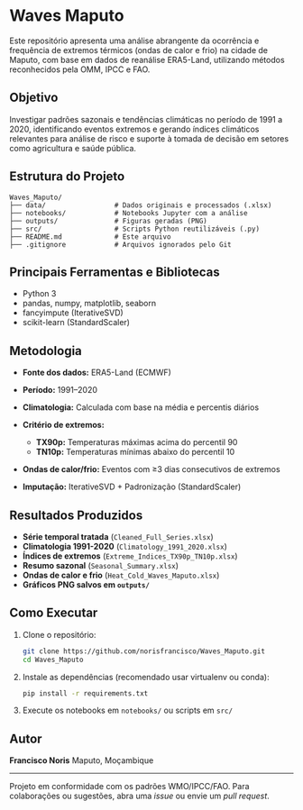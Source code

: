 # Waves Maputo

Este repositório apresenta uma análise abrangente da ocorrência e frequência de extremos térmicos (ondas de calor e frio) na cidade de Maputo, com base em dados de reanálise ERA5-Land, utilizando métodos reconhecidos pela OMM, IPCC e FAO.

## Objetivo

Investigar padrões sazonais e tendências climáticas no período de 1991 a 2020, identificando eventos extremos e gerando índices climáticos relevantes para análise de risco e suporte à tomada de decisão em setores como agricultura e saúde pública.

## Estrutura do Projeto

```
Waves_Maputo/
├── data/                 # Dados originais e processados (.xlsx)
├── notebooks/            # Notebooks Jupyter com a análise
├── outputs/              # Figuras geradas (PNG)
├── src/                  # Scripts Python reutilizáveis (.py)
├── README.md             # Este arquivo
├── .gitignore            # Arquivos ignorados pelo Git
```

## Principais Ferramentas e Bibliotecas

* Python 3
* pandas, numpy, matplotlib, seaborn
* fancyimpute (IterativeSVD)
* scikit-learn (StandardScaler)

## Metodologia

* **Fonte dos dados:** ERA5-Land (ECMWF)
* **Período:** 1991–2020
* **Climatologia:** Calculada com base na média e percentis diários
* **Critério de extremos:**

  * **TX90p:** Temperaturas máximas acima do percentil 90
  * **TN10p:** Temperaturas mínimas abaixo do percentil 10
* **Ondas de calor/frio:** Eventos com ≥3 dias consecutivos de extremos
* **Imputação:** IterativeSVD + Padronização (StandardScaler)

## Resultados Produzidos

* **Série temporal tratada** (`Cleaned_Full_Series.xlsx`)
* **Climatologia 1991-2020** (`Climatology_1991_2020.xlsx`)
* **Índices de extremos** (`Extreme_Indices_TX90p_TN10p.xlsx`)
* **Resumo sazonal** (`Seasonal_Summary.xlsx`)
* **Ondas de calor e frio** (`Heat_Cold_Waves_Maputo.xlsx`)
* **Gráficos PNG salvos em `outputs/`**

## Como Executar

1. Clone o repositório:

   ```bash
   git clone https://github.com/norisfrancisco/Waves_Maputo.git
   cd Waves_Maputo
   ```
2. Instale as dependências (recomendado usar virtualenv ou conda):

   ```bash
   pip install -r requirements.txt
   ```
3. Execute os notebooks em `notebooks/` ou scripts em `src/`

## Autor

**Francisco Noris**
Maputo, Moçambique

---

Projeto em conformidade com os padrões WMO/IPCC/FAO.
Para colaborações ou sugestões, abra uma *issue* ou envie um *pull request*.
